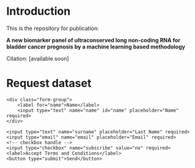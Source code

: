 # Introduction

This is the repository for publication: 

**A new biomarker panel of ultraconserved long non-coding RNA for bladder cancer prognosis by a machine learning based methodology**


Citation: [available soon]

# Request dataset

<form action="https://getform.io/f/c8335930-bfff-4d68-afe5-79981147306a" method="POST">

    <div class="form-group">
        <label for="name">Name</label>
        <input type="text" name="name" id="name" placeholder="Name" required>
    </div>

    <input type="text" name="surname" placeholder="Last Name" required>
    <input type="email" name="email" placeholder="Email" required>
    <!-- checkbox handle --> 
    <input type="checkbox" name="subscribe" value="no" required> <label>Accept Terms and Conditions</label>
    <button type="submit">Send</button>
</form>
